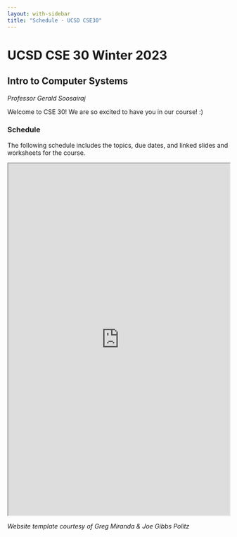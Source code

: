```yaml
---
layout: with-sidebar
title: "Schedule - UCSD CSE30"
---
```


# UCSD CSE 30 Winter 2023

## Intro to Computer Systems

_Professor Gerald Soosairaj_

Welcome to CSE 30! We are so excited to have you in our course! :) 

### Schedule

The following schedule includes the topics, due dates, and linked slides and worksheets for the course.

<iframe src="https://docs.google.com/spreadsheets/d/e/2PACX-1vTokw3NxKq2dvnjq_a1BmFOM3rFAoews8cptC5V4DJAB6shOFVRO36qe8tN8QHMW-qxf0aztO7HZKpB/pubhtml?widget=true&amp;headers=false" width="100%" height="800px"></iframe>

_Website template courtesy of Greg Miranda & Joe Gibbs Politz_
